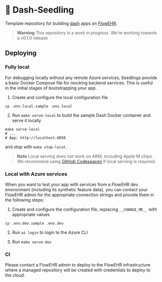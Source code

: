 # 🌱 Dash-Seedling

Template repository for building [dash](https://dash.plotly.com/) apps on [FlowEHR](https://github.com/UCLH-Foundry/FlowEHR).

> **Warning**
> This repository is a _work in progress_. We're working towards a v0.1.0 release


## Deploying

### Fully local

For debugging locally without any remote Azure services, Seedlings provide a basic Docker Compose file for mocking backend services. This is useful in the initial stages of bootstrapping your app.

1. Create and configure the local configuration file
```
cp .env.local.sample .env.local
```

2. Run `make serve-local` to build the sample Dash Docker container and serve it locally

```
make serve-local
# ...
# App: http://localhost:8050
```

and stop with `make stop-local`.

> **Note**
> Local serving does not work on ARM, including Apple M chips. We recommend using [GitHub Codespaces](https://github.com/features/codespaces) if local serving is required.

### Local with Azure services

When you want to test your app with services from a FlowEHR dev environment (including its synthetic feature data), you can contact your FlowEHR admin for the appropriate connection strings and provide them in the following steps:

1. Create and configure the configuration file, replacing `__CHANGE_ME__` with appropriate values
```
cp .env.dev.sample .env.dev
```

2. Run `az login` to login to the Azure CLI

3. Run `make serve-dev`

### CI

Please contact a FlowEHR admin to deploy to the FlowEHR infrastructure where a 
managed repository will be created with credentials to deploy to the cloud.

